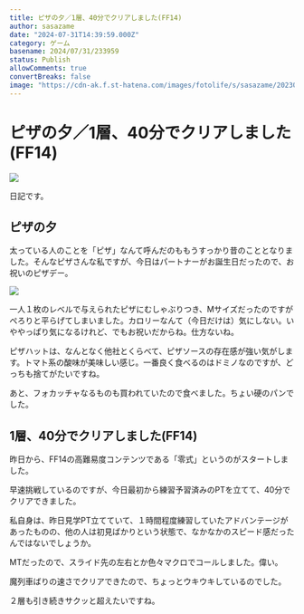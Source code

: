 ```yaml
---
title: ピザの夕／1層、40分でクリアしました(FF14)
author: sasazame
date: "2024-07-31T14:39:59.000Z"
category: ゲーム
basename: 2024/07/31/233959
status: Publish
allowComments: true
convertBreaks: false
image: "https://cdn-ak.f.st-hatena.com/images/fotolife/s/sasazame/20230908/20230908202155.png"
---
```

# ピザの夕／1層、40分でクリアしました(FF14)

![](https://cdn-ak.f.st-hatena.com/images/fotolife/s/sasazame/20230908/20230908202155.png)

日記です。

<!-- Extended Body -->

## ピザの夕

太っている人のことを「ピザ」なんて呼んだのももうすっかり昔のこととなりました。そんなピザさんな私ですが、今日はパートナーがお誕生日だったので、お祝いのピザデー。

![](https://cdn-ak.f.st-hatena.com/images/fotolife/s/sasazame/20240731/20240731233441.jpg)

一人１枚のレベルで与えられたピザにむしゃぶりつき、Mサイズだったのですがぺろりと平らげてしまいました。カロリーなんて（今日だけは）気にしない。いややっぱり気になるけれど、でもお祝いだからね。仕方ないね。

ピザハットは、なんとなく他社とくらべて、ピザソースの存在感が強い気がします。トマト系の酸味が美味しい感じ。一番良く食べるのはドミノなのですが、どっちも捨てがたいですね。

あと、フォカッチャなるものも買われていたので食べました。ちょい硬のパンでした。

## 1層、40分でクリアしました(FF14)

昨日から、FF14の高難易度コンテンツである「零式」というのがスタートしました。

早速挑戦しているのですが、今日最初から練習予習済みのPTを立てて、40分でクリアできました。

私自身は、昨日見学PT立てていて、１時間程度練習していたアドバンテージがあったものの、他の人は初見ばかりという状態で、なかなかのスピード感だったんではないでしょうか。

MTだったので、スライド先の左右とか色々マクロでコールしました。偉い。

魔列車ばりの速さでクリアできたので、ちょっとウキウキしているのでした。

２層も引き続きサクッと超えたいですね。